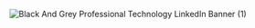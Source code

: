 
![Black And Grey Professional Technology LinkedIn Banner (1)](https://github.com/user-attachments/assets/76152fd4-8f66-4af2-82c1-4c071c8e3c50)
